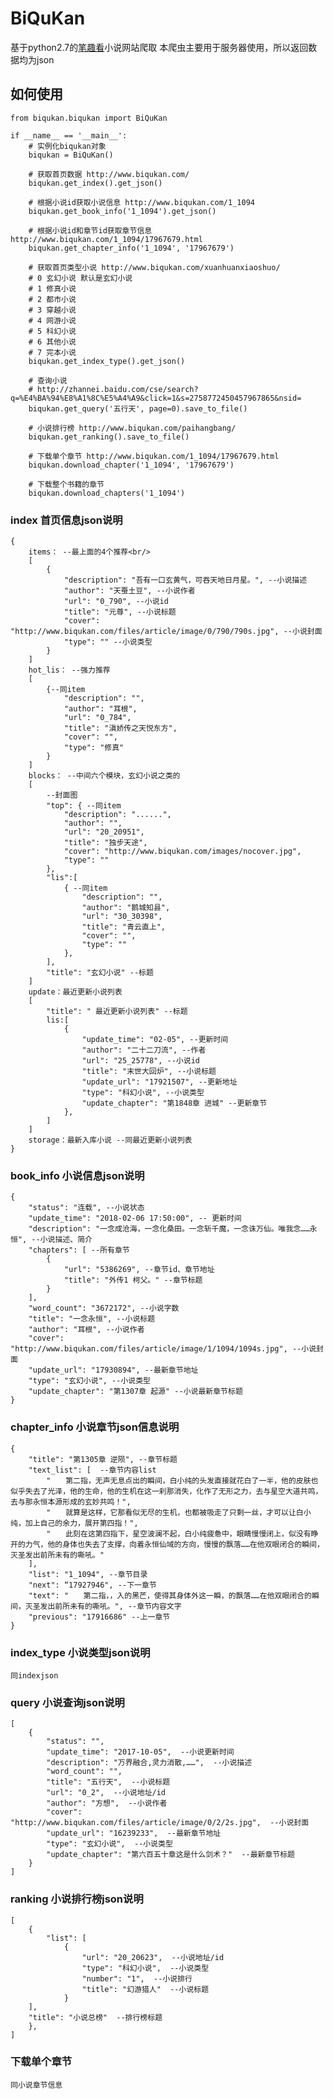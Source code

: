 # BiQuKan
基于python2.7的[笔趣看](http://www.biqukan.com/)小说网站爬取
本爬虫主要用于服务器使用，所以返回数据均为json

## 如何使用
    from biqukan.biqukan import BiQuKan

    if __name__ == '__main__':
        # 实例化biqukan对象
        biqukan = BiQuKan()
        
        # 获取首页数据 http://www.biqukan.com/
        biqukan.get_index().get_json()

        # 根据小说id获取小说信息 http://www.biqukan.com/1_1094
        biqukan.get_book_info('1_1094').get_json()
    
        # 根据小说id和章节id获取章节信息 http://www.biqukan.com/1_1094/17967679.html
        biqukan.get_chapter_info('1_1094', '17967679')
    
        # 获取首页类型小说 http://www.biqukan.com/xuanhuanxiaoshuo/
        # 0 玄幻小说 默认是玄幻小说
        # 1 修真小说
        # 2 都市小说
        # 3 穿越小说
        # 4 网游小说
        # 5 科幻小说
        # 6 其他小说
        # 7 完本小说
        biqukan.get_index_type().get_json()
    
        # 查询小说
        # http://zhannei.baidu.com/cse/search?q=%E4%BA%94%E8%A1%8C%E5%A4%A9&click=1&s=2758772450457967865&nsid=
        biqukan.get_query('五行天', page=0).save_to_file()
    
        # 小说排行榜 http://www.biqukan.com/paihangbang/
        biqukan.get_ranking().save_to_file()
    
        # 下载单个章节 http://www.biqukan.com/1_1094/17967679.html
        biqukan.download_chapter('1_1094', '17967679')
    
        # 下载整个书籍的章节
        biqukan.download_chapters('1_1094')

### index 首页信息json说明
    {
        items： --最上面的4个推荐<br/>
        [
            {
                "description": "吾有一口玄黄气，可吞天地日月星。", --小说描述
                "author": "天蚕土豆", --小说作者
                "url": "0_790", --小说id
                "title": "元尊", --小说标题
                "cover": "http://www.biqukan.com/files/article/image/0/790/790s.jpg", --小说封面
                "type": "" --小说类型
            }
        ]
        hot_lis： --强力推荐
        [
            {--同item
                "description": "",
                "author": "耳根",
                "url": "0_784",
                "title": "滇娇传之天悦东方",
                "cover": "",
                "type": "修真"
            }
        ]
        blocks： --中间六个模块，玄幻小说之类的
        [
            --封面图
            "top": { --同item
                "description": "......",
                "author": "",
                "url": "20_20951",
                "title": "独步天途",
                "cover": "http://www.biqukan.com/images/nocover.jpg",
                "type": ""
            },
            "lis":[
                { --同item
                    "description": "",
                    "author": "鹅城知县",
                    "url": "30_30398",
                    "title": "青云直上",
                    "cover": "",
                    "type": ""
                },
            ],
            "title": "玄幻小说" --标题
        ]
        update：最近更新小说列表
        [
            "title": " 最近更新小说列表" --标题
            lis:[
                {
                    "update_time": "02-05", --更新时间
                    "author": "二十二刀流", --作者
                    "url": "25_25778", --小说id
                    "title": "末世大回炉", --小说标题
                    "update_url": "17921507", --更新地址
                    "type": "科幻小说", --小说类型
                    "update_chapter": "第1848章 进城" --更新章节
                },
            ]
        ]
        storage：最新入库小说 --同最近更新小说列表
    }  
    
### book_info 小说信息json说明 
    {
        "status": "连载", --小说状态
        "update_time": "2018-02-06 17:50:00", -- 更新时间
        "description": "一念成沧海，一念化桑田。一念斩千魔，一念诛万仙。唯我念……永恒", --小说描述、简介
        "chapters": [ --所有章节
            {
                "url": "5386269", --章节id、章节地址
                "title": "外传1 柯父。" --章节标题
            }
        ],
        "word_count": "3672172", --小说字数
        "title": "一念永恒", --小说标题
        "author": "耳根", --小说作者
        "cover": "http://www.biqukan.com/files/article/image/1/1094/1094s.jpg", --小说封面
        "update_url": "17930894", --最新章节地址
        "type": "玄幻小说", --小说类型
        "update_chapter": "第1307章 起源" --小说最新章节标题
    }

### chapter_info 小说章节json信息说明 
    {
        "title": "第1305章 逆陨", --章节标题
        "text_list": [  --章节内容list
            "　　第二指，无声无息点出的瞬间，白小纯的头发直接就花白了一半，他的皮肤也似乎失去了光泽，他的生命，他的生机在这一刹那消失，化作了无形之力，去与星空大道共鸣，去与那永恒本源形成的玄妙共鸣！",
            "　　就算是这样，它那看似无尽的生机，也都被吸走了只剩一丝，才可以让白小纯，加上自己的余力，展开第四指！",
            "　　此刻在这第四指下，星空波澜不起，白小纯疲惫中，眼睛慢慢闭上，似没有睁开的力气，他的身体也失去了支撑，向着永恒仙域的方向，慢慢的飘落……在他双眼闭合的瞬间，灭圣发出前所未有的嘶吼。"
        ],
        "list": "1_1094", --章节目录
        "next": “17927946", --下一章节
        "text": "　　第二指，，入的黑芒，使得其身体外这一瞬，的飘落……在他双眼闭合的瞬间，灭圣发出前所未有的嘶吼。", --章节内容文字
        "previous": "17916686" --上一章节
    }
    
### index_type 小说类型json说明 
    同indexjson

### query 小说查询json说明
    [
        {
            "status": "",
            "update_time": "2017-10-05",  --小说更新时间
            "description": "万界融合,灵力消散,……",  --小说描述
            "word_count": "",
            "title": "五行天",  --小说标题
            "url": "0_2",  --小说地址/id
            "author": "方想",  --小说作者
            "cover": "http://www.biqukan.com/files/article/image/0/2/2s.jpg",  --小说封面
            "update_url": "16239233",  --最新章节地址
            "type": "玄幻小说",  --小说类型
            "update_chapter": "第六百五十章这是什么剑术？"  --最新章节标题
        }
    ]

### ranking  小说排行榜json说明
    [
        {
            "list": [
                {
                    "url": "20_20623",  --小说地址/id
                    "type": "科幻小说",  --小说类型
                    "number": "1",  --小说排行
                    "title": "幻游猎人"  --小说标题
                }
        ],
        "title": "小说总榜"  --排行榜标题
        },
    ]
    
### 下载单个章节
    同小说章节信息